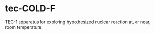 # tec-COLD-F
TEC-1 apparatus for exploring hypothesized nuclear reaction at, or near, room temperature
